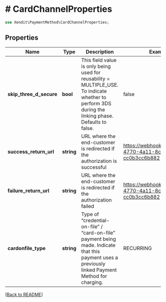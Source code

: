 # # CardChannelProperties


```php
use Xendit\PaymentMethod\CardChannelProperties;
```

## Properties

Name | Type | Description | Examples | Notes
------------ | ------------- | ------------- | ------------- | ------------- 
**skip_three_d_secure** | **bool** | This field value is only being used for reusability &#x3D; MULTIPLE_USE. To indicate whether to perform 3DS during the linking phase. Defaults to false. | false |  [optional]
**success_return_url** | **string** | URL where the end-customer is redirected if the authorization is successful | https://webhook.site/f4b755f5-4770-4a11-8c72-cc0b3cc6b882 |  [optional]
**failure_return_url** | **string** | URL where the end-customer is redirected if the authorization failed | https://webhook.site/f4b755f5-4770-4a11-8c72-cc0b3cc6b882 |  [optional]
**cardonfile_type** | **string** | Type of “credential-on-file” / “card-on-file” payment being made. Indicate that this payment uses a previously linked Payment Method for charging. | RECURRING |  [optional]

[[Back to README]](../../README.md)
